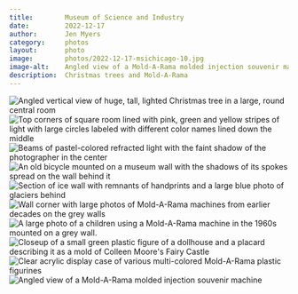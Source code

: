 ```yaml
---
title:        Museum of Science and Industry
date:         2022-12-17
author:       Jen Myers
category:     photos
layout:       photo
image:        photos/2022-12-17-msichicago-10.jpg
image-alt:    Angled view of a Mold-A-Rama molded injection souvenir machine
description:  Christmas trees and Mold-A-Rama
---
```


<div><img alt="Angled vertical view of huge, tall, lighted Christmas tree in a large, round central room" class="vert" src="{{ site.baseurl }}/images/photos/2022-12-17-msichicago-01.jpg" /></div>
<div><img alt="Top corners of square room lined with pink, green and yellow stripes of light with large circles labeled with different color names lined down the middle" src="{{ site.baseurl }}/images/photos/2022-12-17-msichicago-02.jpg" /></div>
<div><img alt="Beams of pastel-colored refracted light with the faint shadow of the photographer in the center" src="{{ site.baseurl }}/images/photos/2022-12-17-msichicago-03.jpg" /></div>
<div><img alt="An old bicycle mounted on a museum wall with the shadows of its spokes spread on the wall behind it" src="{{ site.baseurl }}/images/photos/2022-12-17-msichicago-04.jpg" /></div>
<div><img alt="Section of ice wall with remnants of handprints and a large blue photo of glaciers behind" src="{{ site.baseurl }}/images/photos/2022-12-17-msichicago-05.jpg" /></div>
<div><img alt="Wall corner with large photos of Mold-A-Rama machines from earlier decades on the grey walls" src="{{ site.baseurl }}/images/photos/2022-12-17-msichicago-06.jpg" /></div>
<div><img alt="A large photo of a children using a Mold-A-Rama machine in the 1960s mounted on a grey wall." src="{{ site.baseurl }}/images/photos/2022-12-17-msichicago-07.jpg" /></div>
<div><img alt="Closeup of a small green plastic figure of a dollhouse and a placard describing it as a mold of Colleen Moore's Fairy Castle" src="{{ site.baseurl }}/images/photos/2022-12-17-msichicago-08.jpg" /></div>
<div><img alt="Clear acrylic display case of various multi-colored Mold-A-Rama plastic figurines" class="vert" src="{{ site.baseurl }}/images/photos/2022-12-17-msichicago-09.jpg" /></div>
<div><img alt="Angled view of a Mold-A-Rama molded injection souvenir machine" src="{{ site.baseurl }}/images/photos/2022-12-17-msichicago-10.jpg" /></div>

